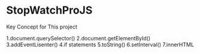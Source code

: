 # StopWatchProJS

Key Concept for This project 

1.document.querySelector()
2.document.getElementById()
3.addEventLisenter()
4.if statements
5.toString()
6.setInterval()
7.innerHTML
